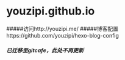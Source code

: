 # youzipi.github.io
#####访问http://youzipi.me/
#####博客配置https://github.com/youzipi/hexo-blog-config
##### 已迁移至gitcafe，此处不再更新

